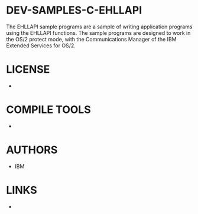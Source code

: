 # DEV-SAMPLES-C-EHLLAPI
The EHLLAPI sample programs are a sample of writing application programs using the EHLLAPI functions. The sample programs are         designed to work in the OS/2 protect mode, with the Communications Manager of the IBM Extended Services for OS/2. 

LICENSE
===============
* 

COMPILE TOOLS
===============
* 
 
AUTHORS
===============
* IBM

LINKS
===============
* 
